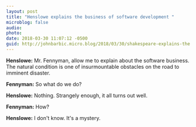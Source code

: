 ```yaml
---
layout: post
title: "Henslowe explains the business of software development "
microblog: false
audio: 
photo: 
date: 2018-03-30 11:07:12 -0500
guid: http://johnbarbic.micro.blog/2018/03/30/shakespeare-explains-the.html
---
```

**Henslowe:** Mr. Fennyman, allow me to explain about the software business. The natural condition is one of insurmountable obstacles on the road to imminent disaster.

**Fennyman:** So what do we do?

**Henslowe:** Nothing. Strangely enough, it all turns out well.

**Fennyman:** How?

**Henslowe:** I don't know. It's a mystery.
